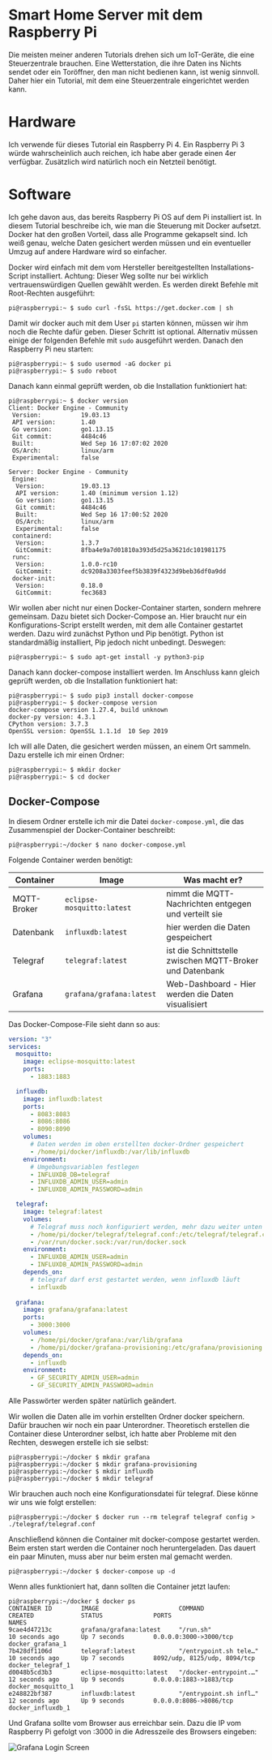 # Smart Home Server mit dem Raspberry Pi

Die meisten meiner anderen Tutorials drehen sich um IoT-Geräte, die eine Steuerzentrale brauchen. Eine Wetterstation, die ihre Daten ins Nichts sendet oder ein Toröffner, den man nicht bedienen kann, ist wenig sinnvoll. Daher hier ein Tutorial, mit dem eine Steuerzentrale eingerichtet werden kann.

# Hardware

Ich verwende für dieses Tutorial ein Raspberry Pi 4. Ein Raspberry Pi 3 würde wahrscheinlich auch reichen, ich habe aber gerade einen 4er verfügbar. Zusätzlich wird natürlich noch ein Netzteil benötigt.

# Software

Ich gehe davon aus, das bereits Raspberry Pi OS auf dem Pi installiert ist. In diesem Tutorial beschreibe ich, wie man die Steuerung mit Docker aufsetzt. Docker hat den großen Vorteil, dass alle Programme gekapselt sind. Ich weiß genau, welche Daten gesichert werden müssen und ein eventueller Umzug auf andere Hardware wird so einfacher.

Docker wird einfach mit dem vom Hersteller bereitgestellten Installations-Script installiert. Achtung: Dieser Weg sollte nur bei wirklich vertrauenswürdigen Quellen gewählt werden. Es werden direkt Befehle mit Root-Rechten ausgeführt:

```shell
pi@raspberrypi:~ $ sudo curl -fsSL https://get.docker.com | sh
```

Damit wir docker auch mit dem User `pi` starten können, müssen wir ihm noch die Rechte dafür geben. Dieser Schritt ist optional. Alternativ müssen einige der folgenden Befehle mit `sudo` ausgeführt werden. Danach den Raspberry Pi neu starten:
```shell
pi@raspberrypi:~ $ sudo usermod -aG docker pi
pi@raspberrypi:~ $ sudo reboot
```

Danach kann einmal geprüft werden, ob die Installation funktioniert hat:
```shell
pi@raspberrypi:~ $ docker version
Client: Docker Engine - Community
 Version:           19.03.13
 API version:       1.40
 Go version:        go1.13.15
 Git commit:        4484c46
 Built:             Wed Sep 16 17:07:02 2020
 OS/Arch:           linux/arm
 Experimental:      false

Server: Docker Engine - Community
 Engine:
  Version:          19.03.13
  API version:      1.40 (minimum version 1.12)
  Go version:       go1.13.15
  Git commit:       4484c46
  Built:            Wed Sep 16 17:00:52 2020
  OS/Arch:          linux/arm
  Experimental:     false
 containerd:
  Version:          1.3.7
  GitCommit:        8fba4e9a7d01810a393d5d25a3621dc101981175
 runc:
  Version:          1.0.0-rc10
  GitCommit:        dc9208a3303feef5b3839f4323d9beb36df0a9dd
 docker-init:
  Version:          0.18.0
  GitCommit:        fec3683
```

Wir wollen aber nicht nur einen Docker-Container starten, sondern mehrere gemeinsam. Dazu bietet sich Docker-Compose an. Hier braucht nur ein Konfigurations-Script erstellt werden, mit dem alle Container gestartet werden. Dazu wird zunächst Python und Pip benötigt. Python ist standardmäßig installiert, Pip jedoch nicht unbedingt. Deswegen: 

```shell
pi@raspberrypi:~ $ sudo apt-get install -y python3-pip
```
Danach kann docker-compose installiert werden. Im Anschluss kann gleich geprüft werden, ob die Installation funktioniert hat:

```shell
pi@raspberrypi:~ $ sudo pip3 install docker-compose
pi@raspberrypi:~ $ docker-compose version
docker-compose version 1.27.4, build unknown
docker-py version: 4.3.1
CPython version: 3.7.3
OpenSSL version: OpenSSL 1.1.1d  10 Sep 2019
```

Ich will alle Daten, die gesichert werden müssen, an einem Ort sammeln. Dazu erstelle ich mir einen Ordner:

```shell
pi@raspberrypi:~ $ mkdir docker
pi@raspberrypi:~ $ cd docker
```

## Docker-Compose

In diesem Ordner erstelle ich mir die Datei `docker-compose.yml`, die das Zusammenspiel der Docker-Container beschreibt:
```shell
pi@raspberrypi:~/docker $ nano docker-compose.yml
```

Folgende Container werden benötigt:

| Container | Image | Was macht er? |
|-----------|-------|---------------|
| MQTT-Broker | `eclipse-mosquitto:latest` | nimmt die MQTT-Nachrichten entgegen und verteilt sie |
| Datenbank | `influxdb:latest` | hier werden die Daten gespeichert |
| Telegraf | `telegraf:latest` | ist die Schnittstelle zwischen MQTT-Broker und Datenbank |
| Grafana | `grafana/grafana:latest` | Web-Dashboard - Hier werden die Daten visualisiert |

Das Docker-Compose-File sieht dann so aus:

```yml
version: "3"
services:
  mosquitto:
    image: eclipse-mosquitto:latest
    ports:
      - 1883:1883

  influxdb:
    image: influxdb:latest
    ports:
      - 8083:8083
      - 8086:8086
      - 8090:8090
    volumes:
      # Daten werden im oben erstellten docker-Ordner gespeichert
      - /home/pi/docker/influxdb:/var/lib/influxdb
    environment:
      # Umgebungsvariablen festlegen
      - INFLUXDB_DB=telegraf
      - INFLUXDB_ADMIN_USER=admin
      - INFLUXDB_ADMIN_PASSWORD=admin

  telegraf:
    image: telegraf:latest
    volumes:
      # Telegraf muss noch konfiguriert werden, mehr dazu weiter unten
      - /home/pi/docker/telegraf/telegraf.conf:/etc/telegraf/telegraf.conf
      - /var/run/docker.sock:/var/run/docker.sock
    environment:
      - INFLUXDB_ADMIN_USER=admin
      - INFLUXDB_ADMIN_PASSWORD=admin
    depends_on:
      # telegraf darf erst gestartet werden, wenn influxdb läuft
      - influxdb
    
  grafana:
    image: grafana/grafana:latest
    ports:
      - 3000:3000
    volumes:
      - /home/pi/docker/grafana:/var/lib/grafana
      - /home/pi/docker/grafana-provisioning:/etc/grafana/provisioning
    depends_on:
      - influxdb
    environment:
      - GF_SECURITY_ADMIN_USER=admin
      - GF_SECURITY_ADMIN_PASSWORD=admin
```

Alle Passwörter werden später natürlich geändert.

Wir wollen die Daten alle im vorhin erstellten Ordner docker speichern. Dafür brauchen wir noch ein paar Unterordner. Theoretisch erstellen die Container diese Unterordner selbst, ich hatte aber Probleme mit den Rechten, deswegen erstelle ich sie selbst:

```shell
pi@raspberrypi:~/docker $ mkdir grafana
pi@raspberrypi:~/docker $ mkdir grafana-provisioning
pi@raspberrypi:~/docker $ mkdir influxdb
pi@raspberrypi:~/docker $ mkdir telegraf
```

Wir brauchen auch noch eine Konfigurationsdatei für telegraf. Diese könne wir uns wie folgt erstellen:

```shell
pi@raspberrypi:~/docker $ docker run --rm telegraf telegraf config > ./telegraf/telegraf.conf
```

Anschließend können die Container mit docker-compose gestartet werden. Beim ersten start werden die Container noch heruntergeladen. Das dauert ein paar Minuten, muss aber nur beim ersten mal gemacht werden.

```shell
pi@raspberrypi:~/docker $ docker-compose up -d
```

Wenn alles funktioniert hat, dann sollten die Container jetzt laufen:
```shell
pi@raspberrypi:~/docker $ docker ps
CONTAINER ID        IMAGE                      COMMAND                  CREATED             STATUS              PORTS                          NAMES
9cae4d47213c        grafana/grafana:latest     "/run.sh"                10 seconds ago      Up 7 seconds        0.0.0.0:3000->3000/tcp         docker_grafana_1
7b428df1106d        telegraf:latest            "/entrypoint.sh tele…"   10 seconds ago      Up 7 seconds        8092/udp, 8125/udp, 8094/tcp   docker_telegraf_1
d0048b5cd3b3        eclipse-mosquitto:latest   "/docker-entrypoint.…"   12 seconds ago      Up 9 seconds        0.0.0.0:1883->1883/tcp         docker_mosquitto_1
e248822bf387        influxdb:latest            "/entrypoint.sh infl…"   12 seconds ago      Up 9 seconds        0.0.0.0:8086->8086/tcp         docker_influxdb_1
```

Und Grafana sollte vom Browser aus erreichbar sein. Dazu die IP vom Raspberry Pi gefolgt von :3000 in die Adresszeile des Browsers eingeben:

![Grafana Login Screen](https://github.com/eydam-prototyping/tutorials_de/blob/master/raspberry_pi/smart_home_server/img/2020-11-18%2019_43_37-Grafana.png)